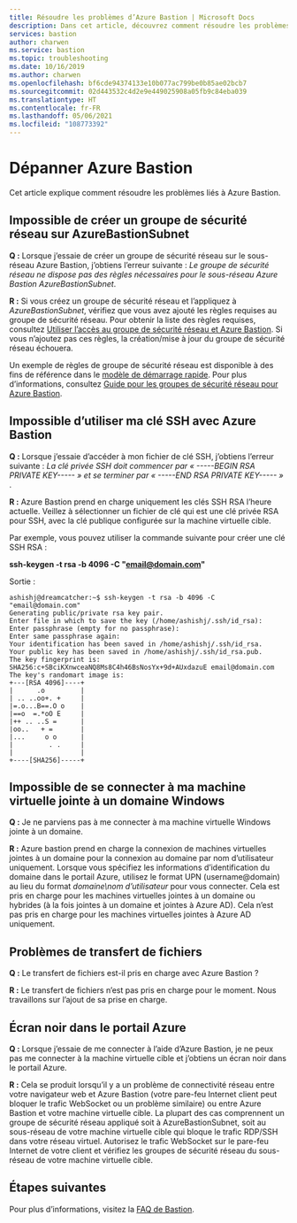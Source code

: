 ```yaml
---
title: Résoudre les problèmes d’Azure Bastion | Microsoft Docs
description: Dans cet article, découvrez comment résoudre les problèmes liés à Azure Bastion.
services: bastion
author: charwen
ms.service: bastion
ms.topic: troubleshooting
ms.date: 10/16/2019
ms.author: charwen
ms.openlocfilehash: bf6cde94374133e10b077ac799be0b85ae02bcb7
ms.sourcegitcommit: 02d443532c4d2e9e449025908a05fb9c84eba039
ms.translationtype: HT
ms.contentlocale: fr-FR
ms.lasthandoff: 05/06/2021
ms.locfileid: "108773392"
---
```

# <a name="troubleshoot-azure-bastion"></a>Dépanner Azure Bastion

Cet article explique comment résoudre les problèmes liés à Azure Bastion.

## <a name="unable-to-create-an-nsg-on-azurebastionsubnet"></a><a name="nsg"></a>Impossible de créer un groupe de sécurité réseau sur AzureBastionSubnet

**Q :** Lorsque j’essaie de créer un groupe de sécurité réseau sur le sous-réseau Azure Bastion, j’obtiens l’erreur suivante : *Le groupe de sécurité réseau <NSG name> ne dispose pas des règles nécessaires pour le sous-réseau Azure Bastion AzureBastionSubnet*.

**R :** Si vous créez un groupe de sécurité réseau et l’appliquez à *AzureBastionSubnet*, vérifiez que vous avez ajouté les règles requises au groupe de sécurité réseau. Pour obtenir la liste des règles requises, consultez [Utiliser l’accès au groupe de sécurité réseau et Azure Bastion](./bastion-nsg.md). Si vous n’ajoutez pas ces règles, la création/mise à jour du groupe de sécurité réseau échouera.

Un exemple de règles de groupe de sécurité réseau est disponible à des fins de référence dans le [modèle de démarrage rapide](https://azure.microsoft.com/resources/templates/101-azure-bastion-nsg/).
Pour plus d’informations, consultez [Guide pour les groupes de sécurité réseau pour Azure Bastion](bastion-nsg.md).

## <a name="unable-to-use-my-ssh-key-with-azure-bastion"></a><a name="sshkey"></a>Impossible d’utiliser ma clé SSH avec Azure Bastion

**Q :** Lorsque j’essaie d’accéder à mon fichier de clé SSH, j’obtiens l’erreur suivante : *La clé privée SSH doit commencer par « -----BEGIN RSA PRIVATE KEY----- » et se terminer par « -----END RSA PRIVATE KEY----- »* .

**R :** Azure Bastion prend en charge uniquement les clés SSH RSA l’heure actuelle. Veillez à sélectionner un fichier de clé qui est une clé privée RSA pour SSH, avec la clé publique configurée sur la machine virtuelle cible. 

Par exemple, vous pouvez utiliser la commande suivante pour créer une clé SSH RSA :

**ssh-keygen -t rsa -b 4096 -C "email@domain.com"**

Sortie :

```
ashishj@dreamcatcher:~$ ssh-keygen -t rsa -b 4096 -C "email@domain.com"
Generating public/private rsa key pair.
Enter file in which to save the key (/home/ashishj/.ssh/id_rsa):
Enter passphrase (empty for no passphrase):
Enter same passphrase again:
Your identification has been saved in /home/ashishj/.ssh/id_rsa.
Your public key has been saved in /home/ashishj/.ssh/id_rsa.pub.
The key fingerprint is:
SHA256:c+SBciKXnwceaNQ8Ms8C4h46BsNosYx+9d+AUxdazuE email@domain.com
The key's randomart image is:
+---[RSA 4096]----+
|      .o         |
| .. ..oo+. +     |
|=.o...B==.O o    |
|==o  =.*oO E     |
|++ .. ..S =      |
|oo..   + =       |
|...     o o      |
|         . .     |
|                 |
+----[SHA256]-----+
```

## <a name="unable-to-sign-in-to-my-windows-domain-joined-virtual-machine"></a><a name="domain"></a>Impossible de se connecter à ma machine virtuelle jointe à un domaine Windows

**Q :** Je ne parviens pas à me connecter à ma machine virtuelle Windows jointe à un domaine.

**R :** Azure bastion prend en charge la connexion de machines virtuelles jointes à un domaine pour la connexion au domaine par nom d’utilisateur uniquement. Lorsque vous spécifiez les informations d’identification du domaine dans le portail Azure, utilisez le format UPN (username@domain) au lieu du format *domaine\nom d’utilisateur* pour vous connecter. Cela est pris en charge pour les machines virtuelles jointes à un domaine ou hybrides (à la fois jointes à un domaine et jointes à Azure AD). Cela n’est pas pris en charge pour les machines virtuelles jointes à Azure AD uniquement.

## <a name="file-transfer-issues"></a><a name="filetransfer"></a>Problèmes de transfert de fichiers

**Q :** Le transfert de fichiers est-il pris en charge avec Azure Bastion ?

**R :** Le transfert de fichiers n’est pas pris en charge pour le moment. Nous travaillons sur l’ajout de sa prise en charge.

## <a name="black-screen-in-the-azure-portal"></a><a name="blackscreen"></a>Écran noir dans le portail Azure

**Q :** Lorsque j’essaie de me connecter à l’aide d’Azure Bastion, je ne peux pas me connecter à la machine virtuelle cible et j’obtiens un écran noir dans le portail Azure.

**R :** Cela se produit lorsqu’il y a un problème de connectivité réseau entre votre navigateur web et Azure Bastion (votre pare-feu Internet client peut bloquer le trafic WebSocket ou un problème similaire) ou entre Azure Bastion et votre machine virtuelle cible. La plupart des cas comprennent un groupe de sécurité réseau appliqué soit à AzureBastionSubnet, soit au sous-réseau de votre machine virtuelle cible qui bloque le trafic RDP/SSH dans votre réseau virtuel. Autorisez le trafic WebSocket sur le pare-feu Internet de votre client et vérifiez les groupes de sécurité réseau du sous-réseau de votre machine virtuelle cible.

## <a name="next-steps"></a>Étapes suivantes

Pour plus d’informations, visitez la [FAQ de Bastion](bastion-faq.md).
